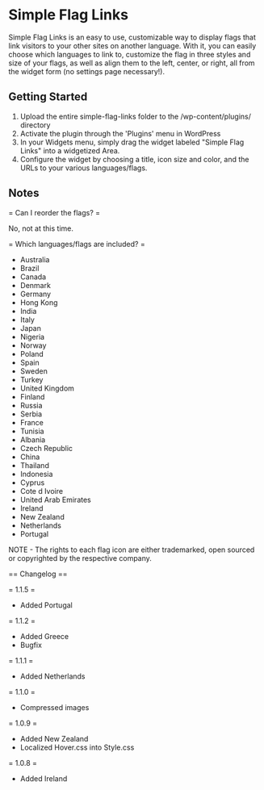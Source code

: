 # Simple Flag Links

Simple Flag Links is an easy to use, customizable way to display flags that link visitors to your other sites on another language. With it, you can easily choose which languages to link to, customize the flag in three styles and size of your flags, as well as align them to the left, center, or right, all from the widget form (no settings page necessary!).

## Getting Started

1. Upload the entire simple-flag-links folder to the /wp-content/plugins/ directory
2. Activate the plugin through the 'Plugins' menu in WordPress
3. In your Widgets menu, simply drag the widget labeled "Simple Flag Links" into a widgetized Area.
4. Configure the widget by choosing a title, icon size and color, and the URLs to your various languages/flags.

## Notes

= Can I reorder the flags? =

No, not at this time.

= Which languages/flags are included? =

* Australia
* Brazil
* Canada
* Denmark
* Germany
* Hong Kong
* India
* Italy
* Japan
* Nigeria
* Norway
* Poland
* Spain
* Sweden
* Turkey
* United Kingdom
* Finland
* Russia
* Serbia
* France
* Tunisia
* Albania
* Czech Republic
* China
* Thailand
* Indonesia
* Cyprus
* Cote d Ivoire
* United Arab Emirates
* Ireland
* New Zealand
* Netherlands
* Portugal

NOTE - The rights to each flag icon are either trademarked, open sourced or copyrighted by the respective company.

== Changelog ==

= 1.1.5 =
* Added Portugal

= 1.1.2 =
* Added Greece
* Bugfix

= 1.1.1 =
* Added Netherlands

= 1.1.0 =
* Compressed images

= 1.0.9 =
* Added New Zealand
* Localized Hover.css into Style.css

= 1.0.8 =
* Added Ireland
